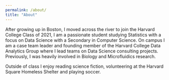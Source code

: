 ```yaml
---
permalink: /about/
title: "About"
---
```


After growing up in Boston, I moved across the river to join the Harvard College Class of 2021, I am a passionate student studying Statistics with a focus on Data Science with a Secondary in Computer Science. On campus I am a case team leader and founding member of the Harvard College Data Analytics Group where I lead teams on Data Science consulting projects. Previously, I was heavily involved in Biology and Microfluidics research. 

Outside of class I enjoy reading science fiction, volunteering at the Harvard Square Homeless Shelter and playing soccer. 
